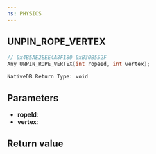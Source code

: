 ```yaml
---
ns: PHYSICS
---
```

## UNPIN_ROPE_VERTEX

```c
// 0x4B5AE2EEE4A8F180 0xB30B552F
Any UNPIN_ROPE_VERTEX(int ropeId, int vertex);
```

```
NativeDB Return Type: void
```

## Parameters
* **ropeId**: 
* **vertex**: 

## Return value

